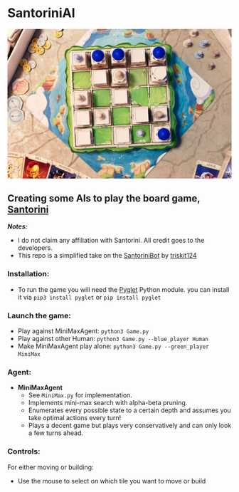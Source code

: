 # SantoriniAI

![image](images/good_render.webp)

## Creating some AIs to play the board game, [Santorini](https://boardgamegeek.com/boardgame/194655/santorini)

**_Notes:_** 
 - I do not claim any affiliation with Santorini. All credit goes to the developers.
 - This repo is a simplified take on the [SantoriniBot](https://github.com/triskit124/SantoriniBot) by [triskit124](https://github.com/triskit124)

### Installation:
- To run the game you will need the [Pyglet](https://pyglet.org/) Python module. you can install it via `pip3 install pyglet` or `pip install pyglet`

### Launch the game: 
- Play against MiniMaxAgent: `python3 Game.py`
- Play against other Human: `python3 Game.py --blue_player Human`
- Make MiniMaxAgent play alone: `python3 Game.py --green_player MiniMax`

### Agent:
- **MiniMaxAgent**
  - See `MiniMax.py` for implementation. 
  - Implements mini-max search with alpha-beta pruning.
  - Enumerates every possible state to a certain depth and assumes you take optimal actions every turn!
  - Plays a decent game but plays very conservatively and can only look a few turns ahead.

### Controls:
For either moving or building:
- Use the mouse to select on which tile you want to move or build
